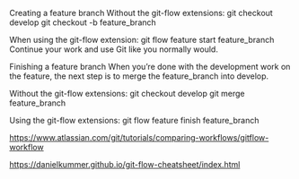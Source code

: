 Creating a feature branch
Without the git-flow extensions:
git checkout develop
git checkout -b feature_branch

When using the git-flow extension:
git flow feature start feature_branch
Continue your work and use Git like you normally would.

Finishing a feature branch
When you’re done with the development work on the feature, the next step is to merge the feature_branch into develop.

Without the git-flow extensions:
git checkout develop
git merge feature_branch

Using the git-flow extensions:
git flow feature finish feature_branch

https://www.atlassian.com/git/tutorials/comparing-workflows/gitflow-workflow

https://danielkummer.github.io/git-flow-cheatsheet/index.html
